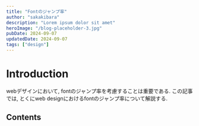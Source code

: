 ```yaml
---
title: "Fontのジャンプ率"
author: "sakakibara"
description: "Lorem ipsum dolor sit amet"
heroImage: "/blog-placeholder-3.jpg"
pubDate: 2024-09-07
updatedDate: 2024-09-07
tags: ["design"]
---
```


# Introduction

webデザインにおいて, fontのジャンプ率を考慮することは重要である.
この記事では, とくにweb designにおけるfontのジャンプ率について解説する.

## Contents

##
